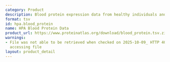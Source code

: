```yaml
---
category: Product
description: Blood protein expression data from healthy individuals and disease states
format: tsv
id: hpa.blood_protein
name: HPA Blood Protein Data
product_url: https://www.proteinatlas.org/download/blood_protein.tsv.zip
warnings:
- File was not able to be retrieved when checked on 2025-10-09_ HTTP 404 error when
  accessing file
layout: product_detail
---
```


